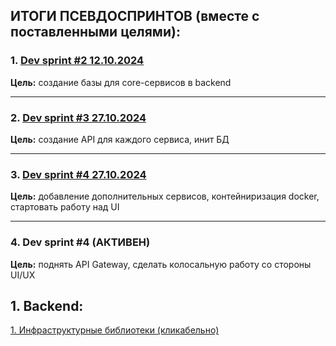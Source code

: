 ## **ИТОГИ ПСЕВДОСПРИНТОВ (вместе с поставленными целями):**

### 1. **[Dev sprint #2 12.10.2024](https://github.com/xefheh/envelope/pull/6)**

**Цель:** создание базы для core-сервисов в backend

- - -

### 2. **[Dev sprint #3 27.10.2024](https://github.com/xefheh/envelope/pull/13)**

**Цель:** создание API для каждого сервиса, инит БД

- - -

### 3. **[Dev sprint #4 27.10.2024](https://github.com/xefheh/envelope/pull/23)**

**Цель:** добавление дополнительных сервисов, контейниризация docker, стартовать работу над UI

- - -

### 4. **Dev sprint #4 (АКТИВЕН)**

**Цель:** поднять API Gateway, сделать колосальную работу со стороны UI/UX


## 1. Backend:

[1. Инфраструктурные библиотеки (кликабельно)](./envelope-backend/src/infrastructure)
